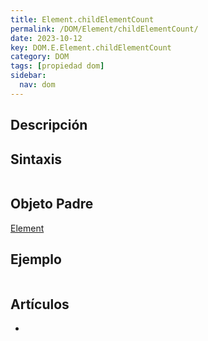 ```yaml
---
title: Element.childElementCount
permalink: /DOM/Element/childElementCount/
date: 2023-10-12
key: DOM.E.Element.childElementCount
category: DOM
tags: [propiedad dom]
sidebar:
  nav: dom
---
```


## Descripción


## Sintaxis


```javascript

```


## Objeto Padre


[Element](https://www.w3api.com/DOM/Element/)


## Ejemplo


```javascript

```


## Artículos

- 
